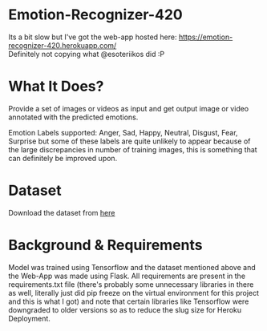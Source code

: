 # Emotion-Recognizer-420
Its a bit slow but I've got the web-app hosted here: https://emotion-recognizer-420.herokuapp.com/
<br> Definitely not copying what @esoteriikos did :P

# What It Does?
Provide a set of images or videos as input and get output image or video annotated with the predicted emotions.

Emotion Labels supported: Anger, Sad, Happy, Neutral, Disgust, Fear, Surprise but some of these labels are quite unlikely to appear because of the large discrepancies in number of training images, this is something that can definitely be improved upon.

# Dataset
Download the dataset from <a href="https://www.kaggle.com/c/challenges-in-representation-learning-facial-expression-recognition-challenge/data">here</a>

# Background & Requirements
Model was trained using Tensorflow and the dataset mentioned above and the Web-App was made using Flask.
All requirements are present in the requirements.txt file (there's probably some unnecessary libraries in there as well, literally just did pip freeze on the virtual environment for this project and this is what I got) and note that certain libraries like Tensorflow were downgraded to older versions so as to reduce the slug size for Heroku Deployment.

